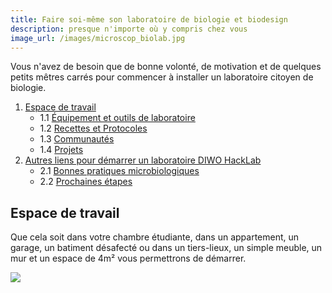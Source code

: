 ```yaml
---
title: Faire soi-même son laboratoire de biologie et biodesign
description: presque n'importe où y compris chez vous
image_url: /images/microscop_biolab.jpg
---
```


Vous n'avez de besoin que de bonne volonté, de motivation et de quelques petits mêtres carrés pour commencer à installer un laboratoire citoyen de biologie.

1. [Espace de travail](#espace-de-travail)
   + 1.1 [Équipement et outils de laboratoire](équipements-et-outils-de-laboratoire)
   + 1.2 [Recettes et Protocoles](#recettes-et-protocoles)
   + 1.3 [Communautés](#communautés)
   + 1.4 [Projets](#projets)
2. [Autres liens pour démarrer un laboratoire DIWO HackLab](#autres-liens-pour-démarrer-un-laboratoire-diwo-hacklab)
   + 2.1 [Bonnes pratiques microbiologiques](#bonnes-pratiques-microbiologiques)
   + 2.2 [Prochaines étapes](#prochaines-étapes)
   
## Espace de travail

Que cela soit dans votre chambre étudiante, dans un appartement, un garage, un batiment désafecté ou dans un tiers-lieux, un simple meuble, un mur et un espace de 4m² vous permettrons de démarrer.

![](images/home-biolab.jpg)
